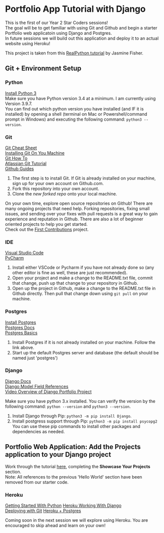 # Portfolio App Tutorial with Django
This is the first of our Year 2 Star Coders sessions!  
The goal will be to get familiar with using Git and Github and begin a starter Portfolio web applicatoin using Django and Postgres.  
In future sessions we will build out this application and deploy it to an actual website using Heroku!  

This project is taken from this [RealPython tutorial](https://realpython.com/get-started-with-django-1/) by Jasmine Fisher.


## Git + Environment Setup
### Python
[Install Python 3](https://www.python.org/downloads/)   
Make sure you have Python version 3.4 at a minimum. I am currently using Version 3.9.7.  
You can find out which python version you have installed (and IF it is installed) by opening a shell (terminal on Mac or Powershell/command prompt in Windows) and executing the following command: `python3 --version`. 

### Git  
[Git Cheat Sheet](https://education.github.com/git-cheat-sheet-education.pdf )  
[Installing Git On You Machine](https://git-scm.com/book/en/v2/Getting-Started-Installing-Git)  
[Git How To](https://githowto.com/)  
[Atlassian Git Tutorial](https://www.atlassian.com/git/tutorials)  
[Github Guides](https://guides.github.com/)  


1. The first step is to install Git. If Git is already installed on your machine, sign up for your own account on Github.com. 
2. Fork this repository into your own account. 
3. Clone the *new forked repo* onto your local machine.

On your own time, explore open source repositories on Github! There are many ongoing projects that need help. Forking repositories, fixing small issues, and sending over your fixes with pull requests is a great way to gain experience and reputation in Github. There are also a lot of beginner oriented projects to help you get started.  
Check out the [First Contributions](https://github.com/firstcontributions/first-contributions) project.  


### IDE
[Visual Studio Code](https://code.visualstudio.com/download)  
[PyCharm](https://www.jetbrains.com/help/pycharm/installation-guide.html#toolbox)  

1. Install either VSCode or Pycharm if you have not already done so (any other editor is fine as well, these are just recommended).
2. Open your project and make a change to the README.txt file, commit that change, push up that change to your repository in Github.
3. Open up the project in Github, make a change to the README.txt file in Github directly. Then pull that change down using `git pull` on your machine.  


### Postgres  
[Install Postgres](https://www.postgresql.org/download/)  
[Postgres Docs](https://www.postgresql.org/docs/)  
[Postgres Basics](https://devcenter.heroku.com/categories/postgres-basics)  

1. Install Postgres if it is not already installed on your machine. Follow the link above.  
2. Start up the default Postgres server and database (the default should be named just 'postgres')  


### Django  
[Django Docs](https://docs.djangoproject.com/en/3.2/)  
[Django Model Field References](https://docs.djangoproject.com/en/2.1/ref/models/fields/)  
[Video Overview of Django Portfolio Project](https://realpython.com/courses/django-portfolio-project/)  

Make sure you have python 3.x installed. You can verify the version by the following command: `python --version` and `python3 --version`. 
1. Install Django through Pip: `python3 -m pip install Django`. 
2. Install postgress support through Pip: `python3 -m pip install psycopg2`
You can use these pip commands to install other packages and dependencies as needed.  

## Portfolio Web Application: Add the Projects application to your Django project
Work through the tutorial [here](https://realpython.com/get-started-with-django-1/#showcase-your-projects), completing the **Showcase Your Projects** section.  
Note: All references to the previous 'Hello World' section have been removed from our starter code. 

### Heroku  
[Getting Started With Python](https://devcenter.heroku.com/articles/getting-started-with-python)
[Heroku Working With Django](https://devcenter.heroku.com/categories/working-with-django)   
[Deploying with Git](https://devcenter.heroku.com/articles/git) 
[Heroku + Postgres](https://devcenter.heroku.com/articles/heroku-postgresql)  

Coming soon in the next session we will explore using Heroku. You are encouraged to skip ahead and learn on your own!  

